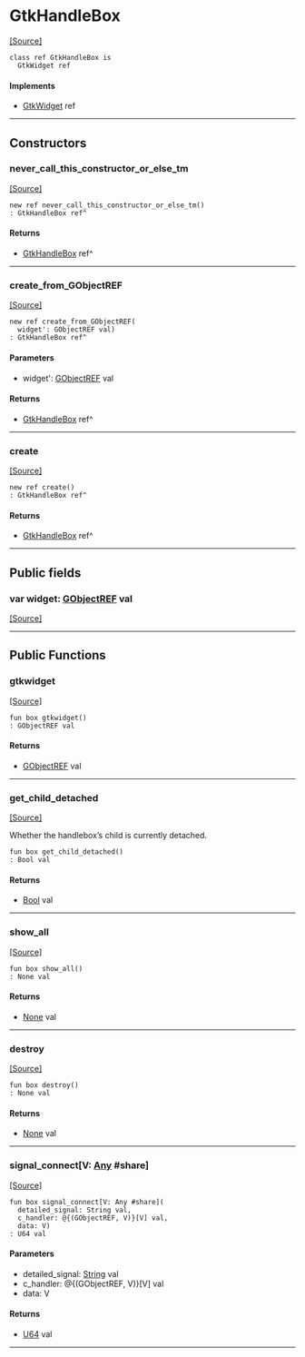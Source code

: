 # GtkHandleBox
<span class="source-link">[[Source]](src/gtk3/GtkHandleBox.md#L6)</span>
```pony
class ref GtkHandleBox is
  GtkWidget ref
```

#### Implements

* [GtkWidget](gtk3-GtkWidget.md) ref

---

## Constructors

### never_call_this_constructor_or_else_tm
<span class="source-link">[[Source]](src/gtk3/GtkHandleBox.md#L10)</span>


```pony
new ref never_call_this_constructor_or_else_tm()
: GtkHandleBox ref^
```

#### Returns

* [GtkHandleBox](gtk3-GtkHandleBox.md) ref^

---

### create_from_GObjectREF
<span class="source-link">[[Source]](src/gtk3/GtkHandleBox.md#L13)</span>


```pony
new ref create_from_GObjectREF(
  widget': GObjectREF val)
: GtkHandleBox ref^
```
#### Parameters

*   widget': [GObjectREF](gtk3-..-gobject-GObjectREF.md) val

#### Returns

* [GtkHandleBox](gtk3-GtkHandleBox.md) ref^

---

### create
<span class="source-link">[[Source]](src/gtk3/GtkHandleBox.md#L17)</span>


```pony
new ref create()
: GtkHandleBox ref^
```

#### Returns

* [GtkHandleBox](gtk3-GtkHandleBox.md) ref^

---

## Public fields

### var widget: [GObjectREF](gtk3-..-gobject-GObjectREF.md) val
<span class="source-link">[[Source]](src/gtk3/GtkHandleBox.md#L7)</span>



---

## Public Functions

### gtkwidget
<span class="source-link">[[Source]](src/gtk3/GtkHandleBox.md#L9)</span>


```pony
fun box gtkwidget()
: GObjectREF val
```

#### Returns

* [GObjectREF](gtk3-..-gobject-GObjectREF.md) val

---

### get_child_detached
<span class="source-link">[[Source]](src/gtk3/GtkHandleBox.md#L21)</span>


Whether the handlebox’s child is currently detached.


```pony
fun box get_child_detached()
: Bool val
```

#### Returns

* [Bool](builtin-Bool.md) val

---

### show_all
<span class="source-link">[[Source]](src/gtk3/GtkWidget.md#L4)</span>


```pony
fun box show_all()
: None val
```

#### Returns

* [None](builtin-None.md) val

---

### destroy
<span class="source-link">[[Source]](src/gtk3/GtkWidget.md#L7)</span>


```pony
fun box destroy()
: None val
```

#### Returns

* [None](builtin-None.md) val

---

### signal_connect\[V: [Any](builtin-Any.md) #share\]
<span class="source-link">[[Source]](src/gtk3/GtkWidget.md#L10)</span>


```pony
fun box signal_connect[V: Any #share](
  detailed_signal: String val,
  c_handler: @{(GObjectREF, V)}[V] val,
  data: V)
: U64 val
```
#### Parameters

*   detailed_signal: [String](builtin-String.md) val
*   c_handler: @{(GObjectREF, V)}[V] val
*   data: V

#### Returns

* [U64](builtin-U64.md) val

---

